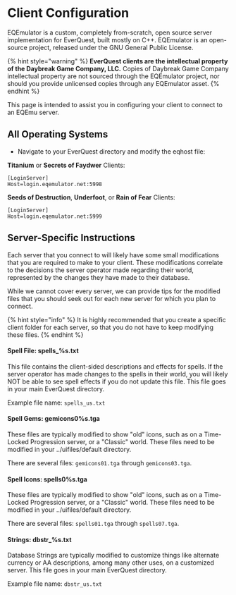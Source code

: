 # Client Configuration

EQEmulator is a custom, completely from-scratch, open source server implementation for EverQuest, built mostly on C++. EQEmulator is an open-source project, released under the GNU General Public License.

{% hint style="warning" %}
**EverQuest clients are the intellectual property of the Daybreak Game Company, LLC.** Copies of Daybreak Game Company intellectual property are not sourced through the EQEmulator project, nor should you provide unlicensed copies through any EQEmulator asset.
{% endhint %}

This page is intended to assist you in configuring your client to connect to an EQEmu server.

## All Operating Systems

* Navigate to your EverQuest directory and modify the eqhost file:

**Titanium** or **Secrets of Faydwer** Clients:

```text
[LoginServer]
Host=login.eqemulator.net:5998
```

**Seeds of Destruction**, **Underfoot**, or **Rain of Fear** Clients:

```text
[LoginServer]
Host=login.eqemulator.net:5999
```

## Server-Specific Instructions

Each server that you connect to will likely have some small modifications that you are required to make to your client.  These modifications correlate to the decisions the server operator made regarding their world, represented by the changes they have made to their database.

While we cannot cover every server, we can provide tips for the modified files that you should seek out for each new server for which you plan to connect.  

{% hint style="info" %}
It is highly recommended that you create a specific client folder for each server, so that you do not have to keep modifying these files.
{% endhint %}

#### Spell File:  spells\_%s.txt

This file contains the client-sided descriptions and effects for spells.  If the server operator has made changes to the spells in their world, you will likely NOT be able to see spell effects if you do not update this file.  This file goes in your main EverQuest directory.  

Example file name:  `spells_us.txt`

#### Spell Gems:  gemicons0%s.tga

These files are typically modified to show "old" icons, such as on a Time-Locked Progression server, or a "Classic" world.  These files need to be modified in your ../uifiles/default directory.

There are several files: `gemicons01.tga` through `gemicons03.tga`.  

#### Spell Icons:  spells0%s.tga

These files are typically modified to show "old" icons, such as on a Time-Locked Progression server, or a "Classic" world.   These files need to be modified in your ../uifiles/default directory.

There are several files:  `spells01.tga` through `spells07.tga`. 

#### Strings:  dbstr\_%s.txt

Database Strings are typically modified to customize things like alternate currency or AA descriptions, among many other uses, on a customized server.  This file goes in your main EverQuest directory.

Example file name:  `dbstr_us.txt`




